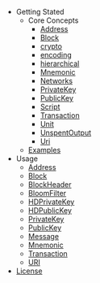 - Getting Stated
    - Core Concepts
        - [Address](getting-started/core-concepts/Address.md)
        - [Block](getting-started/core-concepts/Block.md)
        - [crypto](getting-started/core-concepts/crypto.md)
        - [encoding](getting-started/core-concepts/encoding.md)
        - [hierarchical](getting-started/core-concepts/hierarchical.md)
        - [Mnemonic](getting-started/core-concepts/Mnemonic.md)
        - [Networks](getting-started/core-concepts/Networks.md)
        - [PrivateKey](getting-started/core-concepts/PrivateKey.md)
        - [PublicKey](getting-started/core-concepts/PublicKey.md)
        - [Script](getting-started/core-concepts/Script.md)
        - [Transaction](getting-started/core-concepts/Transaction.md)
        - [Unit](getting-started/core-concepts/Unit.md)
        - [UnspentOutput](getting-started/core-concepts/UnspentOutput.md)
        - [Uri](getting-started/core-concepts/Uri.md)
    - [Examples](getting-started/examples.md)
- Usage
    - [Address](usage/Address.md)
    - [Block](usage/Block.md)
    - [BlockHeader](usage/BlockHeader.md)
    - [BloomFilter](usage/BloomFilter.md)
    - [HDPrivateKey](usage/HDPrivateKey.md)
    - [HDPublicKey](usage/HDPublicKey.md)
    - [PrivateKey](usage/PrivateKey.md)
    - [PublicKey](usage/PublicKey.md)
    - [Message](usage/Message.md)
    - [Mnemonic](usage/Mnemonic.md)
    - [Transaction](usage/Transaction.md)
    - [URI](usage/URI.md)
- [License](https://github.com/dashevo/dashcore-lib/blob/master/LICENSE)
